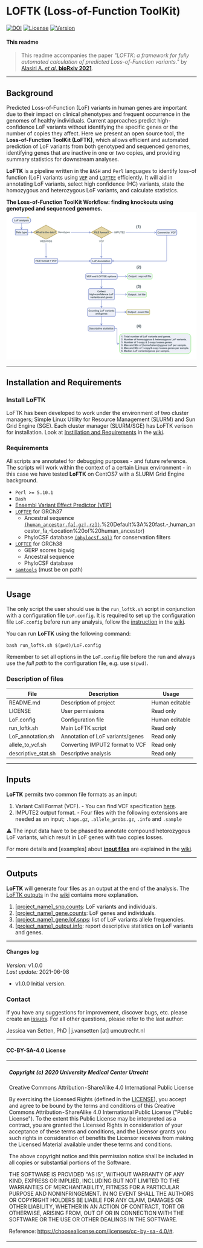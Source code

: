 LOFTK (Loss-of-Function ToolKit)
============
[![DOI]()]()
[![License](https://img.shields.io/badge/license-CC--BY--SA--4.0-orange)](https://choosealicense.com/licenses/cc-by-sa-4.0)
[![Version](https://img.shields.io/badge/Version-1.0.0-blue)](https://github.com/CirculatoryHealth/LoFTK)

#### This readme
> This readme accompanies the paper _"LOFTK: a framework for fully automated calculation of predicted Loss-of-Function variants."_ by [Alasiri A. *et al*. **bioRxiv 2021**]().

--------------

## Background

Predicted Loss-of-Function (LoF) variants in human genes are important due to their impact on clinical phenotypes and frequent occurrence in the genomes of healthy individuals. Current approaches predict high-confidence LoF variants without identifying the specific genes or the number of copies they affect. Here we present an open source tool, the **Loss-of-Function ToolKit (LoFTK)**, which allows efficient and automated prediction of LoF variants from both genotyped and sequenced genomes, identifying genes that are inactive in one or two copies, and providing summary statistics for downstream analyses.

**LoFTK** is a pipeline written in the `BASH` and `Perl` languages to identify loss-of function (LoF) variants using [`VEP`](https://github.com/Ensembl/ensembl-vep) and [`LOFTEE`](https://github.com/konradjk/loftee) efficiently. It will aid in annotating LoF variants, select high confidence (HC) variants, state the homozygous and heterozygous LoF variants, and calculate statistics.


**The Loss-of-Function ToolKit Workflow: finding knockouts using genotyped and sequenced genomes.**
![The Loss-of-Function ToolKit Workflow: finding knockouts using genotyped and sequenced genomes.](docs/images/workflow.png)


--------------

## Installation and Requirements

### Install LoFTK
LoFTK has been developed to work under the environment of two cluster managers; Simple Linux Utility for Resource Management (SLURM) and Sun Grid Engine (SGE). Each cluster manager (SLURM/SGE) has LoFTK verison for installation. Look at [Instillation and Requirements](https://github.com/CirculatoryHealth/LoFTK/wiki/Instillation-and-Requirements) in the [wiki](https://github.com/CirculatoryHealth/LoFTK/wiki).


### Requirements
All scripts are annotated for debugging purposes - and future reference. The scripts will work within the context of a certain Linux environment - in this case we have tested **LoFTK** on CentOS7 with a SLURM Grid Engine background.

- `Perl >= 5.10.1`
- `Bash`
- [Ensembl Variant Effect Predictor (VEP)](https://github.com/Ensembl/ensembl-vep)
- [`LOFTEE`](https://github.com/konradjk/loftee) for GRCh37
  - Ancestral sequence [`(human_ancestor.fa[.gz|.rz])`](https://github.com/konradjk/loftee#:~:text=slow).%20Default%3A%20fast.-,human_ancestor_fa,-Location%20of%20human_ancestor)
  - PhyloCSF database [`(phylocsf.sql)`](https://github.com/konradjk/loftee#:~:text=checked%20and%20filtered.-,conservation_file,-The%20required%20SQL) for conservation filters
- [`LOFTEE`](https://github.com/konradjk/loftee/tree/grch38) for GRCh38
  - GERP scores bigwig
  - Ancestral sequence
  - PhyloCSF database
- [`samtools`](https://github.com/samtools/samtools) (must be on path)

--------------

## Usage
The only script the user should use is the `run_loftk.sh` script in conjunction with a configuration file `LoF.config`. It is required to set up the configuration file `LoF.config` before run any analysis, follow the [instruction](https://github.com/CirculatoryHealth/LoFTK/wiki/Configuration) in the [wiki](https://github.com/CirculatoryHealth/LoFTK/wiki).

You can run **LoFTK** using the following command:

```
bash run_loftk.sh $(pwd)/LoF.config
```

Remember to set all options in the `LoF.config` file before the run and always use the _full path_ to the configuration file, e.g. use `$(pwd)`.

### Description of files

File                              | Description                      | Usage         
--------------------------------- | -------------------------------- | --------------
README.md                         | Description of project           | Human editable
LICENSE                           | User permissions                 | Read only
LoF.config                        | Configuration file               | Human editable
run_loftk.sh                      | Main LoFTK script                | Read only
LoF_annotation.sh                 | Annotation of LoF variants/genes | Read only
allele_to_vcf.sh                  | Converting IMPUT2 format to VCF  | Read only
descriptive_stat.sh               | Descriptive analysis             | Read only

--------------

## Inputs
**LoFTK** permits two common file formats as an input:
  1. Variant Call Format (VCF).
    - You can find VCF specification [here](https://samtools.github.io/hts-specs/VCFv4.2.pdf).
  2. IMPUTE2 output format.
    - Four files with the following extensions are needed as an input; `.haps.gz`, `.allele_probs.gz`, `.info` and `.sample`

:warning: The input data have to be phased to annotate compound hetorozygous LoF variants, which result in LoF genes with two copies losses.

For more details and [examples] about [**input files**](https://github.com/CirculatoryHealth/LoFTK/wiki/Input-files) are explained in the [wiki](https://github.com/CirculatoryHealth/LoFTK/wiki).

--------------

## Outputs
**LoFTK** will generate four files as an output at the end of the analysis. The [LoFTK outputs](https://github.com/CirculatoryHealth/LoFTK/wiki/LoFTK-outputs) in the [wiki](https://github.com/CirculatoryHealth/LoFTK/wiki) contains more explanation.

  1. [[project_name]_snp.counts](https://github.com/CirculatoryHealth/LoFTK/wiki/LoFTK-outputs): LoF variants and individuals.
  2. [[project_name]_gene.counts](https://github.com/CirculatoryHealth/LoFTK/wiki/LoFTK-outputs): LoF genes and individuals.
  3. [[project_name]_gene.lof.snps](https://github.com/CirculatoryHealth/LoFTK/wiki/LoFTK-outputs): list of LoF variants allele frequencies.
  4. [[project_name]_output.info](https://github.com/CirculatoryHealth/LoFTK/wiki/LoFTK-outputs): report descriptive statistics on LoF variants and genes.


--------------

#### Changes log
_Version:_      v1.0.0</br>
_Last update:_  2021-06-08</br>

* v1.0.0 Initial version.

### Contact

If you have any suggestions for improvement, discover bugs, etc. please create an [issues](https://github.com/CirculatoryHealth/LoFTK/issues). For all other questions, please refer to the last author:

Jessica van Setten, PhD | j.vansetten [at] umcutrecht.nl

--------------

#### CC-BY-SA-4.0 License

<table>
<tr>
<td>

##### Copyright (c) 2020 University Medical Center Utrecht

Creative Commons Attribution-ShareAlike 4.0 International Public License

By exercising the Licensed Rights (defined in the [LICENSE](LICENSE)), you accept and agree to be bound by the terms and conditions of this Creative Commons Attribution-ShareAlike 4.0 International Public License ("Public License"). To the extent this Public License may be interpreted as a contract, you are granted the Licensed Rights in consideration of your acceptance of these terms and conditions, and the Licensor grants you such rights in consideration of benefits the Licensor receives from making the Licensed Material available under these terms and conditions.

The above copyright notice and this permission notice shall be included in all copies or substantial portions of the Software.

THE SOFTWARE IS PROVIDED "AS IS", WITHOUT WARRANTY OF ANY KIND, EXPRESS OR IMPLIED, INCLUDING BUT NOT LIMITED TO THE WARRANTIES OF MERCHANTABILITY, FITNESS FOR A PARTICULAR PURPOSE AND NONINFRINGEMENT. IN NO EVENT SHALL THE AUTHORS OR COPYRIGHT HOLDERS BE LIABLE FOR ANY CLAIM, DAMAGES OR OTHER LIABILITY, WHETHER IN AN ACTION OF CONTRACT, TORT OR OTHERWISE, ARISING FROM, OUT OF OR IN CONNECTION WITH THE SOFTWARE OR THE USE OR OTHER DEALINGS IN THE SOFTWARE.

Reference: https://choosealicense.com/licenses/cc-by-sa-4.0/#.

</td>
</tr>
</table>
